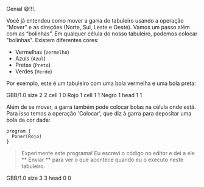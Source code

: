 Genial :smile:!!!.

Você já entendeu como mover a garra do tabuleiro usando a operação “Mover” e as direções (Norte, Sul, Leste e Oeste). Vamos um passo além com as “bolinhas”. Em qualquer célula do nosso tabuleiro, podemos colocar "bolinhas". Existem diferentes cores:

 * Vermelhas (`Vermelho`)
 * Azuis (`Azul`)
 * Pretas (`Preto`)
 * Verdes (`Verde`)

Por exemplo, este é um tabuleiro com uma bola vermelha e uma bola preta:


<gs-board>
  GBB/1.0
    size 2 2
    cell 1 0 Rojo 1
    cell 1 1 Negro 1
    head 1 1
</gs-board>



Além de se mover, a garra também pode colocar bolas na célula onde está. Para isso temos a operação 'Colocar', que diz à garra para depositar uma bola da cor dada:

```gobstones
program {
  Poner(Rojo)    
}
```


> Experimente este programa! Eu escrevi o código no editor e dei a ele ** Enviar ** para ver o que acontece quando eu o executo neste tabuleiro.

<gs-board>
  GBB/1.0
    size 3 3
    head 0 0
</gs-board>
